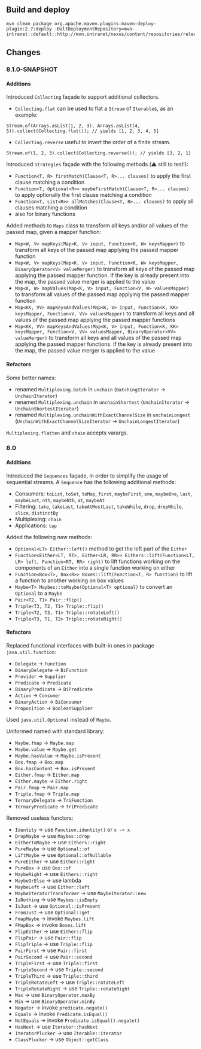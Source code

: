 ## Build and deploy

```
mvn clean package org.apache.maven.plugins:maven-deploy-plugin:2.7:deploy -DaltDeploymentRepository=mvn-intranet::default::http://mvn.intranet/nexus/content/repositories/releases
```

## Changes

### 8.1.0-SNAPSHOT

#### Additions

Introduced `Collecting` façade to support additional collectors.

* `Collecting.flat` can be used to flat a `Stream` of `Iterable`s, as an example:
```
Stream.of(Arrays.asList(1, 2, 3), Arrays.asList(4, 5)).collect(Collecting.flat()); // yields [1, 2, 3, 4, 5]
```
* `Collecting.reverse` useful to invert the order of a finite stream.
```
Stream.of(1, 2, 3).collect(Collecting.reverse()); // yields [3, 2, 1]
```

Introduced `Strategies` façade with the following methods (:warning: still to test!):
* `Function<T, R> firstMatch(Clause<T, R>... clauses)` to apply the first clause matching a condition
* `Function<T, Optional<R>> maybeFirstMatch(Clause<T, R>... clauses)` to apply optionally the first clause matching a condition
* `Function<T, List<R>> allMatches(Clause<T, R>... clauses)` to apply all clauses matching a condition
* also for binary functions

Added methods to `Maps` class to transform all keys and/or all values of the passed map, given a mapper function:
* `Map<W, V> mapKeys(Map<K, V> input, Function<K, W> keysMapper)` to transform all keys of the passed map applying the passed mapper function
* `Map<W, V> mapKeys(Map<K, V> input, Function<K, W> keysMapper, BinaryOperator<V> valueMerger)` to transform all keys of the passed map applying the passed mapper function. If the key is already present into the map, the passed value merger is applied to the value
* `Map<K, W> mapValues(Map<K, V> input, Function<V, W> valuesMapper)` to transform all values of the passed map applying the passed mapper function
* `Map<KK, VV> mapKeysAndValues(Map<K, V> input, Function<K, KK> keysMapper, Function<V, VV> valuesMapper)` to transform all keys and all values of the passed map applying the passed mapper functions
* `Map<KK, VV> mapKeysAndValues(Map<K, V> input, Function<K, KK> keysMapper, Function<V, VV> valuesMapper, BinaryOperator<VV> valueMerger)` to transform all keys and all values of the passed map applying the passed mapper functions. If the key is already present into the map, the passed value merger is applied to the value

#### Refactors

Some better names:
* renamed `Multiplexing.batch` in `unchain` (`BatchingIterator` -> `UnchainIterator`)
* renamed `Multiplexing.unchain` in `unchainShortest` (`UnchainIterator` -> `UnchainShortestIterator`)
* renamed `Multiplexing.unchainWithExactChannelSize` in `unchainLongest` (`UnchainWithExactChannelSizeIterator` -> `UnchainLongestIterator`)

`Multiplexing.flatten` and `chain` accepts varargs.

### 8.0

#### Additions

Introduced the `Sequences` façade, in order to simplify the usage of sequential streams.
A `Sequence` has the following additional methods:
* Consumers: `toList`, `toSet`, `toMap`, `first`, `maybeFirst`, `one`, `maybeOne`, `last`, `maybeLast`, `nth`, `maybeNth`, `at`, `maybeAt`
* Filtering: `take`, `takeLast`, `takeAtMostLast`, `takeWhile`, `drop`, `dropWhile`, `slice`, `distinctBy`
* Multiplexing: `chain`
* Applications: `tap`

Added the following new methods:
* `Optional<LT> Either::left()` method to get the left part of the `Either`
* `Function<Either<LT, RT>, Either<LR, RR>> Eithers::lift(Function<LT, LR> left, Function<RT, RR> right)` to lift functions working on the components of an `Either` into a single function working on either
* `Function<Box<T>, Box<R>> Boxes::lift(Function<T, R> function)` to lift a function to another working on box values
* `Maybe<T> Maybes::toMaybe(Optional<T> optional)` to convert an `Optional` to a `Maybe`
* `Pair<T2, T1> Pair::flip()`
* `Triple<T3, T2, T1> Triple::flip()`
* `Triple<T2, T3, T1> Triple::rotateLeft()`
* `Triple<T3, T1, T2> Triple::rotateRight()`

#### Refactors

Replaced functional interfaces with built-in ones in package `java.util.function`:
* `Delegate` -> `Function`
* `BinaryDelegate` -> `BiFunction`
* `Provider` -> `Supplier`
* `Predicate` -> `Predicate`
* `BinaryPredicate` -> `BiPredicate`
* `Action` -> `Consumer`
* `BinaryAction` -> `BiConsumer`
* `Proposition` -> `BooleanSupplier`

Used `java.util.Optional` instead of `Maybe`.

Uniformed named with standard library:
* `Maybe.fmap` -> `Maybe.map`
* `Maybe.value` -> `Maybe.get`
* `Maybe.hasValue` -> `Maybe.isPresent`
* `Box.fmap` -> `Box.map`
* `Box.hasContent` -> `Box.isPresent`
* `Either.fmap` -> `Either.map`
* `Either.maybe` -> `Either.right`
* `Pair.fmap` -> `Pair.map`
* `Triple.fmap` -> `Triple.map`
* `TernaryDelegate` -> `TriFunction`
* `TernaryPredicate` -> `TriPredicate`

Removed useless functors:
* `Identity` -> use `Function.identity()` or `x -> x`
* `DropMaybe` -> use `Maybes::drop`
* `EitherToMaybe` -> use `Eithers::right`
* `PureMaybe` -> use `Optional::of`
* `LiftMaybe` -> use `Optional::ofNullable`
* `PureEither` -> use `Either::right`
* `PureBox` -> use `Box::of`
* `MaybeRight` -> use `Eithers::right`
* `MaybeOrElse` -> use lambda
* `MaybeLeft` -> use `Either::left`
* `MaybeIteratorTransformer` -> use `MaybeIterator::new`
* `IsNothing` -> use `Maybes::isEmpty`
* `IsJust` -> use `Optional::isPresent`
* `FromJust` -> use `Optional::get`
* `FmapMaybe` -> invoke `Maybes.lift`
* `FMapBox` -> invoke `Boxes.lift`
* `FlipEither` -> use `Either::flip`
* `FlipPair` -> use `Pair::flip`
* `FlipTriple` -> use `Triple::flip`
* `PairFirst` -> use `Pair::first`
* `PairSecond` -> use `Pair::second`
* `TripleFirst` -> use `Triple::first`
* `TripleSecond` -> use `Triple::second`
* `TripleThird` -> use `Triple::third`
* `TripleRotateLeft` -> use `Triple::rotateLeft`
* `TripleRotateRight` -> use `Triple::rotateRight`
* `Max` -> use `BinaryOperator.maxBy`
* `Min` -> use `BinaryOperator.minBy`
* `Negator` -> invoke `predicate.negate()`
* `Equals` -> invoke `Predicate.isEqual()`
* `NotEquals` -> invoke `Predicate.isEqual().negate()`
* `HasNext` -> use `Iterator::hasNext`
* `IteratorPlucker` -> use `Iterable::iterator`
* `ClassPlucker` -> use `Object::getClass`